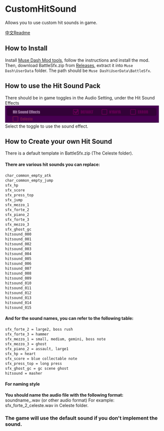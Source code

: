 # CustomHitSound

Allows you to use custom hit sounds in game.

[中文Readme](README.zh.md)

## How to Install
Install [Muse Dash Mod tools](https://github.com/MDModsDev/MuseDashModToolsUI/releases/latest), follow the instructions and install the mod.
Then, download BattleSfx.zip from [Releases](https://github.com/MDModsDev/CustomHitSound/releases/latest), extract it into `Muse Dash\UserData` folder.
The path should be `Muse Dash\UserData\BattleSfx`.

## How to use the Hit Sound Pack
There should be in game toggles in the Audio Setting, under the Hit Sound Effects
![Screenshot](Intro/Screenshot.png)
Select the toggle to use the sound effect.

## How to Create your own Hit Sound
There is a default template in BattleSfx.zip (The Celeste folder).

#### There are various hit sounds you can replace:

```
char_common_empty_atk
char_common_empty_jump
sfx_hp
sfx_score
sfx_press_top
sfx_jump
sfx_mezzo_1
sfx_forte_2
sfx_piano_2
sfx_forte_3
sfx_mezzo_3
sfx_ghost_gc
hitsound_000
hitsound_001
hitsound_002
hitsound_003
hitsound_004
hitsound_005
hitsound_006
hitsound_007
hitsound_008
hitsound_009
hitsound_010
hitsound_011
hitsound_012
hitsound_013
hitsound_014
hitsound_015
```

#### And for the sound names, you can refer to the following table:

```
sfx_forte_2 = large2, boss rush
sfx_forte_3 = hammer
sfx_mezzo_1 = small, medium, gemini, boss note
sfx_mezzo_3 = ghost
sfx_piano_2 = assault, large1
sfx_hp = heart
sfx_score = blue collectable note
sfx_press_top = long press
sfx_ghost_gc = gc scene ghost
hitsound = masher 
```

#### For naming style
**You should name the audio file with the following format:**
soundname_<folder name in lowercase>.wav (or other audio format)
For example: sfx_forte_2_celeste.wav in Celeste folder.

### The game will use the default sound if you don't implement the sound.
